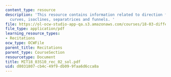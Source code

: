```yaml
---
content_type: resource
description: 'This resource contains information related to direction fields, integral
  curves, isoclines, separatrices and funnels. '
file: https://ol-ocw-studio-app-qa.s3.amazonaws.com/courses/18-03-differential-equations-spring-2010/d8031807cb4c49f9db099faa6d6cca8a_MIT18_03S10_rec_02_sol.pdf
file_type: application/pdf
learning_resource_types:
- Recitations
ocw_type: OCWFile
parent_title: Recitations
parent_type: CourseSection
resourcetype: Document
title: MIT18_03S10_rec_02_sol.pdf
uid: d8031807-cb4c-49f9-db09-9faa6d6cca8a
---
```

